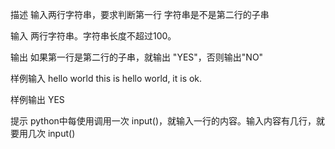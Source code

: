 描述
输入两行字符串，要求判断第一行 字符串是不是第二行的子串  

输入
两行字符串。字符串长度不超过100。

输出
如果第一行是第二行的子串，就输出 "YES"，否则输出"NO"

样例输入
hello world
this is hello world, it is ok.

样例输出
YES

提示
python中每使用调用一次 input()，就输入一行的内容。输入内容有几行，就要用几次 input()
